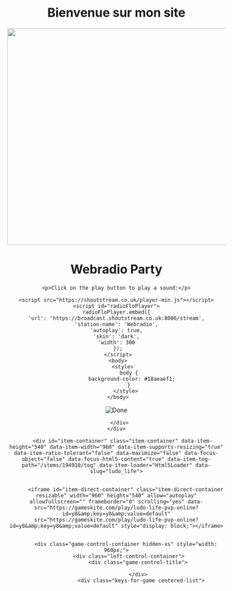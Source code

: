 
<Center><title>Bienvenue sur le site de Jakob </title><center>

<body> 
<H1>Bienvenue sur mon site</H1>
<img src="https://th.bing.com/th/id/OIP.9ZCoY26vWmM5iIgAPJXdFgHaDt?w=323&h=174&c=7&r=0&o=5&dpr=1.3&pid=1.7"  width="900" height="500">

<br>
</body>
<body>
    <h1>Webradio Party</h1>

    <p>Click on the play button to play a sound:</p>
    
    <script src="https://shoutstream.co.uk/player-min.js"></script>
    <script id="radioFloPlayer">
    radioFloPlayer.embed({
    'url': 'https://broadcast.shoutstream.co.uk:8006/stream',
    'station-name': 'Webradio',
    'autoplay': true,
    'skin': 'dark',
    'width': 300
     });
     </script>
     <body>
        <style>
            body {
              background-color: #18aeaef1;
            }
          </style>
     </body>
     
<div class="right-part">
      <div id="item-resizer-remove-adjust-button" class="item-resizer-remove-adjust-button">
        <img src="https://img.y8.com/assets/svg/done_icon-8f0229dcc2be68ba57e157d8d6e9dba8d6046c2f5dd1c4d68a8457f3fe2e30db.svg" alt="Done">
        
      </div>
    </div>
  </div>
</div>


        <div id="item-container" class="item-container" data-item-height="540" data-item-width="960" data-item-supports-resizing="true" data-item-ratio-tolerant="false" data-maximize="false" data-focus-object="false" data-focus-html5-content="true" data-item-tog-path="/items/194910/tog" data-item-loader="Html5Loader" data-slug="ludo_life">
          

          <iframe id="item-direct-container" class="item-direct-container resizable" width="960" height="540" allow="autoplay" allowfullscreen="" frameborder="0" scrolling="yes" data-src="https://gameskite.com/play/ludo-life-pvp-online?id=y8&amp;key=y8&amp;value=default" src="https://gameskite.com/play/ludo-life-pvp-online?id=y8&amp;key=y8&amp;value=default" style="display: block;"></iframe>


          <div class="game-control-container hidden-xs" style="width: 960px;">
            <div class="left-control-container">
                  <div class="game-control-title">
                
                  </div>
                    <div class="keys-for-game centered-list">

